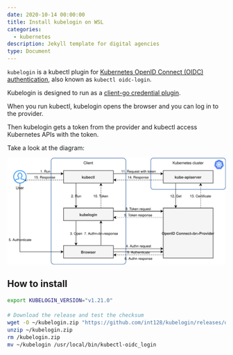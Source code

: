 ```yaml
---
date: 2020-10-14 00:00:00
title: Install kubelogin on WSL
categories:
  - kubernetes
description: Jekyll template for digital agencies
type: Document
---
```

`kubelogin` is a kubectl plugin for [Kubernetes OpenID Connect (OIDC) authentication](https://kubernetes.io/docs/reference/access-authn-authz/authentication/#openid-connect-tokens), also known as `kubectl oidc-login`.

Kubelogin is designed to run as a [client-go credential plugin](https://kubernetes.io/docs/reference/access-authn-authz/authentication/#client-go-credential-plugins).

When you run kubectl, kubelogin opens the browser and you can log in to the provider.

Then kubelogin gets a token from the provider and kubectl access Kubernetes APIs with the token.

Take a look at the diagram:

![Diagram of the credential plugin](https://github.com/int128/kubelogin/blob/master/docs/credential-plugin-diagram.svg?raw=true)

## How to install

~~~ bash
export KUBELOGIN_VERSION="v1.21.0"

# Download the release and test the checksum
wget -O ~/kubelogin.zip "https://github.com/int128/kubelogin/releases/download/$KUBELOGIN_VERSION/kubelogin_linux_amd64.zip"
unzip ~/kubelogin.zip
rm /kubelogin.zip
mv ~/kubelogin /usr/local/bin/kubectl-oidc_login
~~~
